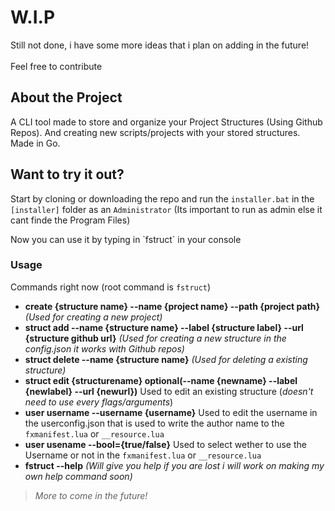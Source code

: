 # W.I.P
<p>Still not done, i have some more ideas that i plan on adding in the future! <br></br> Feel free to contribute</p>

## About the Project
A CLI tool made to store and organize your Project Structures (Using Github Repos). And creating new scripts/projects with your stored structures. Made in Go.

## Want to try it out?
Start by cloning or downloading the repo and run the `installer.bat` in the `[installer]` folder as an `Administrator` (Its important to run as admin else it cant finde the Program Files)
<p>Now you can use it by typing in `fstruct` in your console</p>

### Usage
Commands right now (root command is `fstruct`)
- **create {structure name} --name {project name} --path {project path}** *(Used for creating a new project)*
- **struct add --name {structure name} --label {structure label} --url {structure github url}** *(Used for creating a new structure in the config.json it works with Github repos)*
- **struct delete --name {structure name}** *(Used for deleting a existing structure)*
- **struct edit {structurename} optional(--name {newname} --label {newlabel} --url {newurl})** Used to edit an existing structure (*doesn't need to use every flags/arguments*)
- **user username --username {username}** Used to edit the username in the userconfig.json that is used to write the author name to the `fxmanifest.lua` or `__resource.lua`
- **user usename --bool={true/false}** Used to select wether to use the Username or not in the `fxmanifest.lua` or `__resource.lua`
- **fstruct --help** *(Will give you help if you are lost i will work on making my own help command soon)*
> *More to come in the future!*
